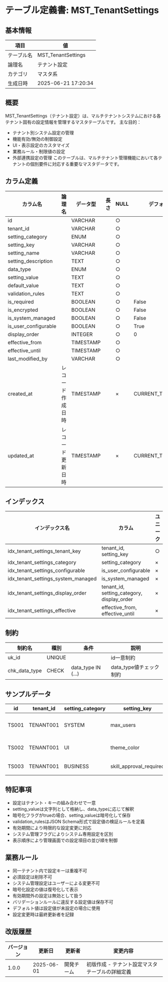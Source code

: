 # テーブル定義書: MST_TenantSettings

## 基本情報

| 項目 | 値 |
|------|-----|
| テーブル名 | MST_TenantSettings |
| 論理名 | テナント設定 |
| カテゴリ | マスタ系 |
| 生成日時 | 2025-06-21 17:20:34 |

## 概要

MST_TenantSettings（テナント設定）は、マルチテナントシステムにおける各テナント固有の設定情報を管理するマスタテーブルです。
主な目的：
- テナント別システム設定の管理
- 機能有効/無効の制御設定
- UI・表示設定のカスタマイズ
- 業務ルール・制限値の設定
- 外部連携設定の管理
このテーブルは、マルチテナント管理機能において各テナントの個別要件に対応する重要なマスタデータです。


## カラム定義

| カラム名 | 論理名 | データ型 | 長さ | NULL | デフォルト | 説明 |
|----------|--------|----------|------|------|------------|------|
| id |  | VARCHAR |  | ○ |  |  |
| tenant_id |  | VARCHAR |  | ○ |  |  |
| setting_category |  | ENUM |  | ○ |  |  |
| setting_key |  | VARCHAR |  | ○ |  |  |
| setting_name |  | VARCHAR |  | ○ |  |  |
| setting_description |  | TEXT |  | ○ |  |  |
| data_type |  | ENUM |  | ○ |  |  |
| setting_value |  | TEXT |  | ○ |  |  |
| default_value |  | TEXT |  | ○ |  |  |
| validation_rules |  | TEXT |  | ○ |  |  |
| is_required |  | BOOLEAN |  | ○ | False |  |
| is_encrypted |  | BOOLEAN |  | ○ | False |  |
| is_system_managed |  | BOOLEAN |  | ○ | False |  |
| is_user_configurable |  | BOOLEAN |  | ○ | True |  |
| display_order |  | INTEGER |  | ○ | 0 |  |
| effective_from |  | TIMESTAMP |  | ○ |  |  |
| effective_until |  | TIMESTAMP |  | ○ |  |  |
| last_modified_by |  | VARCHAR |  | ○ |  |  |
| created_at | レコード作成日時 | TIMESTAMP |  | × | CURRENT_TIMESTAMP | レコード作成日時 |
| updated_at | レコード更新日時 | TIMESTAMP |  | × | CURRENT_TIMESTAMP | レコード更新日時 |

## インデックス

| インデックス名 | カラム | ユニーク | 説明 |
|----------------|--------|----------|------|
| idx_tenant_settings_tenant_key | tenant_id, setting_key | ○ |  |
| idx_tenant_settings_category | setting_category | × |  |
| idx_tenant_settings_configurable | is_user_configurable | × |  |
| idx_tenant_settings_system_managed | is_system_managed | × |  |
| idx_tenant_settings_display_order | tenant_id, setting_category, display_order | × |  |
| idx_tenant_settings_effective | effective_from, effective_until | × |  |

## 制約

| 制約名 | 種別 | 条件 | 説明 |
|--------|------|------|------|
| uk_id | UNIQUE |  | id一意制約 |
| chk_data_type | CHECK | data_type IN (...) | data_type値チェック制約 |

## サンプルデータ

| id | tenant_id | setting_category | setting_key | setting_name | setting_description | data_type | setting_value | default_value | validation_rules | is_required | is_encrypted | is_system_managed | is_user_configurable | display_order | effective_from | effective_until | last_modified_by |
|------|------|------|------|------|------|------|------|------|------|------|------|------|------|------|------|------|------|
| TS001 | TENANT001 | SYSTEM | max_users | 最大ユーザー数 | このテナントで作成可能な最大ユーザー数 | INTEGER | 100 | 50 | {"min": 1, "max": 1000} | True | False | False | False | 1 | 2025-01-01 00:00:00 | None | SYSTEM |
| TS002 | TENANT001 | UI | theme_color | テーマカラー | システムのメインテーマカラー | STRING | #2563eb | #3b82f6 | {"pattern": "^#[0-9a-fA-F]{6}$"} | False | False | False | True | 1 | None | None | USER001 |
| TS003 | TENANT001 | BUSINESS | skill_approval_required | スキル承認必須 | スキル登録時に承認が必要かどうか | BOOLEAN | true | false | None | True | False | False | True | 1 | None | None | USER001 |

## 特記事項

- 設定はテナント・キーの組み合わせで一意
- setting_valueは文字列として格納し、data_typeに応じて解釈
- 暗号化フラグがtrueの場合、setting_valueは暗号化して保存
- validation_rulesはJSON Schema形式で設定値の検証ルールを定義
- 有効期間により時限的な設定変更に対応
- システム管理フラグによりシステム専用設定を区別
- 表示順序により管理画面での設定項目の並び順を制御

## 業務ルール

- 同一テナント内で設定キーは重複不可
- 必須設定は削除不可
- システム管理設定はユーザーによる変更不可
- 暗号化設定の値は復号化して表示
- 有効期間外の設定は無効として扱う
- バリデーションルールに違反する設定値は保存不可
- デフォルト値は設定値が未設定の場合に使用
- 設定変更時は最終更新者を記録

## 改版履歴

| バージョン | 更新日 | 更新者 | 変更内容 |
|------------|--------|--------|----------|
| 1.0.0 | 2025-06-01 | 開発チーム | 初版作成 - テナント設定マスタテーブルの詳細定義 |